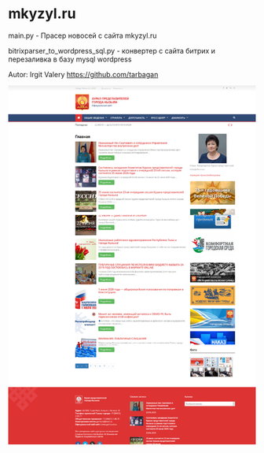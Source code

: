 # mkyzyl.ru

main.py - Прасер новосей с сайта mkyzyl.ru

bitrixparser_to_wordpress_sql.py - конвертер с сайта битрих и перезаливка в базу mysql wordpress

Autor: Irgit Valery https://github.com/tarbagan

![Иллюстрация к проекту](https://raw.githubusercontent.com/tarbagan/mkyzyl.ru/master/screenshot-gorhural.ru-2020.06.24-13_10_30.png)


